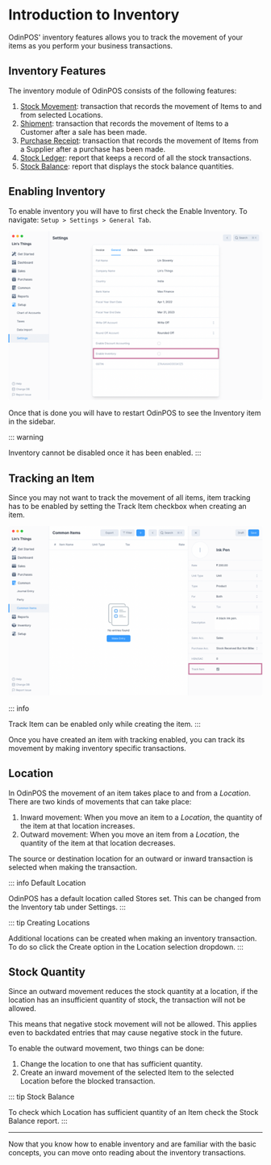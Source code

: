 # Introduction to Inventory

OdinPOS' inventory features allows you to track the movement of your items
as you perform your business transactions.

## Inventory Features

The inventory module of OdinPOS consists of the following features:

1. [Stock Movement](/inventory/stock-movement): transaction that records the movement of Items to and from
   selected Locations.
2. [Shipment](/inventory/shipment): transaction that records the movement of Items to a Customer after
   a sale has been made.
3. [Purchase Receipt](/inventory/purchase-receipt): transaction that records the movement of Items from a
   Supplier after a purchase has been made.
4. [Stock Ledger](/inventory/stock-ledger): report that keeps a record of all the stock transactions.
5. [Stock Balance](/inventory/stock-balance): report that displays the stock balance quantities.

## Enabling Inventory

To enable inventory you will have to first check the Enable Inventory. To
navigate: `Setup > Settings > General Tab`.

![Enable Inventory](./images//enable-inventory.png)

Once that is done you will have to restart OdinPOS to see the Inventory
item in the sidebar.

::: warning

Inventory cannot be disabled once it has been enabled.
:::

## Tracking an Item

Since you may not want to track the movement of all items, item tracking has to
be enabled by setting the Track Item checkbox when creating an item.

![Track Item](./images/track-item.png)

::: info

Track Item can be enabled only while creating the item.
:::

Once you have created an item with tracking enabled, you can track its movement
by making inventory specific transactions.

## Location

In OdinPOS the movement of an item takes place to and from a _Location_.
There are two kinds of movements that can take place:

1. Inward movement: When you move an item to a _Location_, the quantity of the
   item at that location increases.
2. Outward movement: When you move an item from a _Location_, the quantity of the
   item at that location decreases.

The source or destination location for an outward or inward transaction is
selected when making the transaction.

::: info Default Location

OdinPOS has a default location called Stores set. This can be changed from
the Inventory tab under Settings.
:::

::: tip Creating Locations

Additional locations can be created when making an inventory transaction. To do
so click the Create option in the Location selection dropdown.
:::

## Stock Quantity

Since an outward movement reduces the stock quantity at a location, if the
location has an insufficient quantity of stock, the transaction will not be
allowed.

This means that negative stock movement will not be allowed. This applies even
to backdated entries that may cause negative stock in the future.

To enable the outward movement, two things can be done:

1. Change the location to one that has sufficient quantity.
2. Create an inward movement of the selected Item to the selected Location
   before the blocked transaction.

::: tip Stock Balance

To check which Location has sufficient quantity of an Item check the Stock
Balance report.
:::

---

Now that you know how to enable inventory and are familiar with the basic
concepts, you can move onto reading about the inventory transactions.
